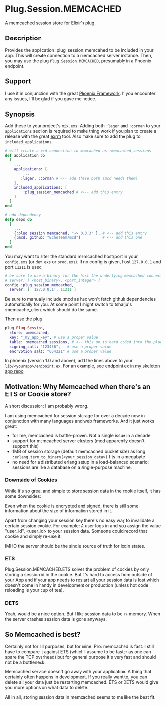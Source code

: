 Plug.Session.MEMCACHED
======================
A  memcached session store for Elixir's plug. 

## Description

Provides the application :plug_session_memcahed to be 
included in your app. This will create connection to 
a memcached server instance. Then, you may use the plug
`Plug.Session.MEMCACHED`, presumably in a Phoenix endpoint.

## Support
I use it in conjunction with the great [Phoenix Framework](https://github.com/phoenixframework/phoenix). If you encounter any issues, I'll be glad if you gave me notice.

## Synopsis
Add these to your project's `mix.exs`:
Adding both `:lager` and `:corman` to your `applications` section is required to make thing work if you plan to create a release with the great [exrm](https://github.com/bitwalker/exrm) tool. Also make sure to add the plug to `included_applications`.

```elixir
# will create a mcd connection to memcached as :memcached_sessions
def application do
  [
    ...
    applications: [
        ...
       :lager, :corman # <-- add these both (mcd needs them)
    ],
    included_applications: [
        :plug_session_memcached # <--- add this entry
    ]
  ]
end

# add dependency
defp deps do
  [
    ...
    {:plug_session_memcached, "~> 0.3.3" }, # <-- add this entry
    {:mcd, github: "EchoTeam/mcd"}          # <-- and this one 
  ]
end
```

You may want to alter the standard memcached host/port in your `config.exs` (or `dev.exs` or `prod.exs`). If no config is given, host `127.0.0.1` and port `11211` is used:
```elixir
# be sure to use a binary for the host the underlying memcached connector is written in Erlang)
# server: [ <host_binary>, <port_integer> ]
config :plug_session_memcached,
  server: [ '127.0.0.1', 11211 ]
```

Be sure to manually include :mcd as hex won't fetch github dependencies
automatically for you. At some point I might switch to tsharju's
:memcache_client which should do the same.

Then use the plug
```elixir
plug Plug.Session,
  store: :memcached,
  key: "_my_app_key", # use a proper value 
  table: :memcached_sessions, # <-- this on is hard coded into the plug
  signing_salt: "123456",   # use a proper value
  encryption_salt: "654321" # use a proper value
```

In phoenix (version 1.0 and above), add the lines above to your `lib/<yourapp>/endpoint.ex`. For an example, see [endpoint.ex in my skeleton app repo](https://github.com/gutschilla/phoenix-skeleton/blob/master/lib/skeleton/endpoint.ex)

## Motivation: Why Memcached when there's an ETS or Cookie store?
A short discussion: I am probably wrong. 

I am using memcached for session storage for over a decade now in conjunction with many languages and web frameworks. And it just works great:

- for me, memcached is battle-proven. Not a single issue in a decade
- support for memcached server clusters (mcd apparently doesn't support this)
- 1MB of session storage (default memcached bucket size) as long `:erlang.term_to_binary(<your_session_data>)` fits in a megabyte
- no need for a distributed erlang setup in a load-balanced scenario: sessions are like a database on a single-purpose machine.

### Downside of Cookies
While it's so great and simple to store session data in the cookie
itself, it has some downsides:

Even when the cookie is encrypted and signed, there is still some information 
about the size of information stored in it.

Apart from changing your session key there's no easy way to invalidate a certain
session cookie. For example: A user logs in and you assign the value "user_id",
<user_id> to your session data. Someone could record that cookie and simply re-use it. 

IMHO the server should be the single source of truth for login states.

### ETS
Plug.Session.MEMCACHED.ETS solves the problem of cookies by only storing a
session id in the cookie. But it's hard to access from outside of your App and 
if your app needs to restart all your session data is lost which doesn't come in
handy in development or production (unless hot code reloading is your cup of tea).

### DETS
Yeah, would be a nice option. But I like session data to be in-memory. When the
server crashes session data is gone anyways.

## So Memcached is best?
Certainly not for all purposes, but for mine. Pro: memcached is fast. I still
have to compare it against ETS (which I assume to be faster as one can spare the
TCP overhead) but for general purpose it's very fast and should not be a
bottleneck.

Memcached service doesn't go away with your application. A thing that certainly
often happens in development. If you really want to, you can delete all your
data just be restarting memcached. ETS or DETS would give you more options on
what data to delete.

All in all, storing session data in memcached seems to me like the best fit.


